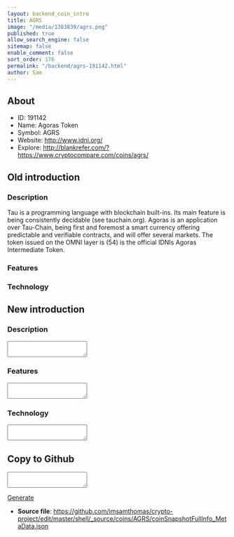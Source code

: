 ```yaml
---
layout: backend_coin_intro
title: AGRS
image: "/media/1383839/agrs.png"
published: true
allow_search_engine: false
sitemap: false
enable_comment: false
sort_order: 176
permalink: "/backend/agrs-191142.html"
author: Sam
---
```


## About

- ID: 191142
- Name: Agoras Token
- Symbol: AGRS
- Website: http://www.idni.org/
- Explore: http://blankrefer.com/?https://www.cryptocompare.com/coins/agrs/


## Old introduction

### Description

<p>Tau is a programming language with blockchain built-ins. Its main feature is being consistently decidable (see tauchain.org). Agoras is an application over Tau-Chain, being first and foremost a smart currency offering predictable and verifiable contracts, and will offer several markets. The token issued on the OMNI layer is (54) is the official IDNIs Agoras Intermediate Token.</p>

### Features


### Technology




## New introduction


### Description
<textarea id="meta_description" name="description"></textarea>

### Features
<textarea id="meta_features" name="features"></textarea>

### Technology
<textarea id="meta_technology" name="technology"></textarea>


## Copy to Github

<textarea id="coinsnapshotfullinfo_metadata"></textarea>

<a href="#gen" onclick="generateMetaDatJson()">Generate</a>

- **Source file**: <a href="https://github.com/imsamthomas/crypto-project/edit/master/shell/_source/coins/AGRS/coinSnapshotFullInfo_MetaData.json">https://github.com/imsamthomas/crypto-project/edit/master/shell/_source/coins/AGRS/coinSnapshotFullInfo_MetaData.json</a>

